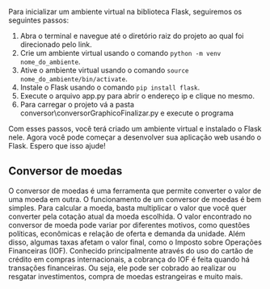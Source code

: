 Para inicializar um ambiente virtual na biblioteca Flask, seguiremos os seguintes passos:

1. Abra o terminal e navegue até o diretório raiz do projeto ao qual foi direcionado pelo link.
2. Crie um ambiente virtual usando o comando `python -m venv nome_do_ambiente`.
3. Ative o ambiente virtual usando o comando `source nome_do_ambiente/bin/activate`.
4. Instale o Flask usando o comando `pip install flask`.
5. Execute o arquivo app.py para abrir o endereço ip e clique no mesmo.
6. Para carregar o projeto vá a pasta conversor\conversorGraphicoFinalizar.py e execute o programa 

Com esses passos, você terá criado um ambiente virtual e instalado o Flask nele. Agora você pode começar a desenvolver sua aplicação web usando o Flask. Espero que isso ajude!

## Conversor de moedas

O conversor de moedas é uma ferramenta que permite converter o valor de uma moeda em outra. O funcionamento de um conversor de moedas é bem simples. Para calcular a moeda, basta multiplicar o valor que você quer converter pela cotação atual da moeda escolhida.  O valor encontrado no conversor de moeda pode variar por diferentes motivos, como questões políticas, econômicas e relação de oferta e demanda da unidade. Além disso, algumas taxas afetam o valor final, como o Imposto sobre Operações Financeiras (IOF). Conhecido principalmente através do uso do cartão de crédito em compras internacionais, a cobrança do IOF é feita quando há transações financeiras. Ou seja, ele pode ser cobrado ao realizar ou resgatar investimentos, compra de moedas estrangeiras e muito mais. 
